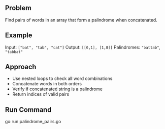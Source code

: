 ## Problem 
Find pairs of words in an array that form a palindrome when concatenated.

## Example
Input: `["bat", "tab", "cat"]`
Output: `[[0,1], [1,0]]`
Palindromes: `"battab"`, `"tabbat"`

## Approach
- Use nested loops to check all word combinations
- Concatenate words in both orders
- Verify if concatenated string is a palindrome
- Return indices of valid pairs

## Run Command
go run palindrome_pairs.go

